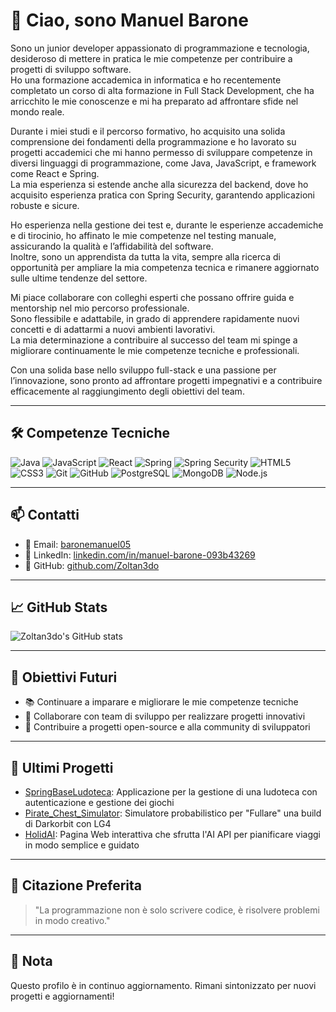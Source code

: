 # 👋 Ciao, sono Manuel Barone

Sono un junior developer appassionato di programmazione e tecnologia, desideroso di mettere in pratica le mie competenze per contribuire a progetti di sviluppo software.  
Ho una formazione accademica in informatica e ho recentemente completato un corso di alta formazione in Full Stack Development, che ha arricchito le mie conoscenze e mi ha preparato ad affrontare sfide nel mondo reale.

Durante i miei studi e il percorso formativo, ho acquisito una solida comprensione dei fondamenti della programmazione e ho lavorato su progetti accademici che mi hanno permesso di sviluppare competenze in diversi linguaggi di programmazione, come Java, JavaScript, e framework come React e Spring.  
La mia esperienza si estende anche alla sicurezza del backend, dove ho acquisito esperienza pratica con Spring Security, garantendo applicazioni robuste e sicure.

Ho esperienza nella gestione dei test e, durante le esperienze accademiche e di tirocinio, ho affinato le mie competenze nel testing manuale, assicurando la qualità e l’affidabilità del software.  
Inoltre, sono un apprendista da tutta la vita, sempre alla ricerca di opportunità per ampliare la mia competenza tecnica e rimanere aggiornato sulle ultime tendenze del settore.

Mi piace collaborare con colleghi esperti che possano offrire guida e mentorship nel mio percorso professionale.  
Sono flessibile e adattabile, in grado di apprendere rapidamente nuovi concetti e di adattarmi a nuovi ambienti lavorativi.  
La mia determinazione a contribuire al successo del team mi spinge a migliorare continuamente le mie competenze tecniche e professionali.

Con una solida base nello sviluppo full-stack e una passione per l’innovazione, sono pronto ad affrontare progetti impegnativi e a contribuire efficacemente al raggiungimento degli obiettivi del team.

---

## 🛠️ Competenze Tecniche

![Java](https://img.shields.io/badge/Java-ED8B00?style=for-the-badge&logo=java&logoColor=white)
![JavaScript](https://img.shields.io/badge/JavaScript-F7DF1E?style=for-the-badge&logo=javascript&logoColor=black)
![React](https://img.shields.io/badge/React-61DAFB?style=for-the-badge&logo=react&logoColor=black)
![Spring](https://img.shields.io/badge/Spring-6DB33F?style=for-the-badge&logo=spring&logoColor=white)
![Spring Security](https://img.shields.io/badge/Spring%20Security-6DB33F?style=for-the-badge&logo=springsecurity&logoColor=white)
![HTML5](https://img.shields.io/badge/HTML5-E34F26?style=for-the-badge&logo=html5&logoColor=white)
![CSS3](https://img.shields.io/badge/CSS3-1572B6?style=for-the-badge&logo=css3&logoColor=white)
![Git](https://img.shields.io/badge/Git-F05032?style=for-the-badge&logo=git&logoColor=white)
![GitHub](https://img.shields.io/badge/GitHub-181717?style=for-the-badge&logo=github&logoColor=white)
![PostgreSQL](https://img.shields.io/badge/PostgreSQL-4169E1?style=for-the-badge&logo=postgresql&logoColor=white)
![MongoDB](https://img.shields.io/badge/MongoDB-47A248?style=for-the-badge&logo=mongodb&logoColor=white)
![Node.js](https://img.shields.io/badge/Node.js-339933?style=for-the-badge&logo=nodedotjs&logoColor=white)

---

## 📫 Contatti

- 📧 Email: [baronemanuel05](mailto:baronemanuel05@gmail.com)
- 💼 LinkedIn: [linkedin.com/in/manuel-barone-093b43269](https://www.linkedin.com/in/manuel-barone-093b43269/)
- 🐙 GitHub: [github.com/Zoltan3do](https://github.com/Zoltan3do)

---

## 📈 GitHub Stats

![Zoltan3do's GitHub stats](https://github-readme-stats.vercel.app/api?username=Zoltan3do&show_icons=true&theme=radical)

---

## 🧠 Obiettivi Futuri

- 📚 Continuare a imparare e migliorare le mie competenze tecniche
- 🤝 Collaborare con team di sviluppo per realizzare progetti innovativi
- 🚀 Contribuire a progetti open-source e alla community di sviluppatori

---

## 📝 Ultimi Progetti

- [SpringBaseLudoteca](https://github.com/Zoltan3do/SpringBaseLudoteca): Applicazione per la gestione di una ludoteca con autenticazione e gestione dei giochi
- [Pirate_Chest_Simulator](https://github.com/Zoltan3do/Pirate_Chest_Simulator): Simulatore probabilistico per "Fullare" una build di Darkorbit con LG4
- [HolidAI](https://github.com/Zoltan3do/HolidAI): Pagina Web interattiva che sfrutta l'AI API per pianificare viaggi in modo semplice e guidato

---

## 💬 Citazione Preferita

> "La programmazione non è solo scrivere codice, è risolvere problemi in modo creativo."

---

## 📌 Nota

Questo profilo è in continuo aggiornamento. Rimani sintonizzato per nuovi progetti e aggiornamenti!
